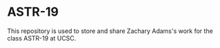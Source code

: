 # ASTR-19

This repository is used to store and share Zachary Adams's work for the class ASTR-19 at UCSC. 
